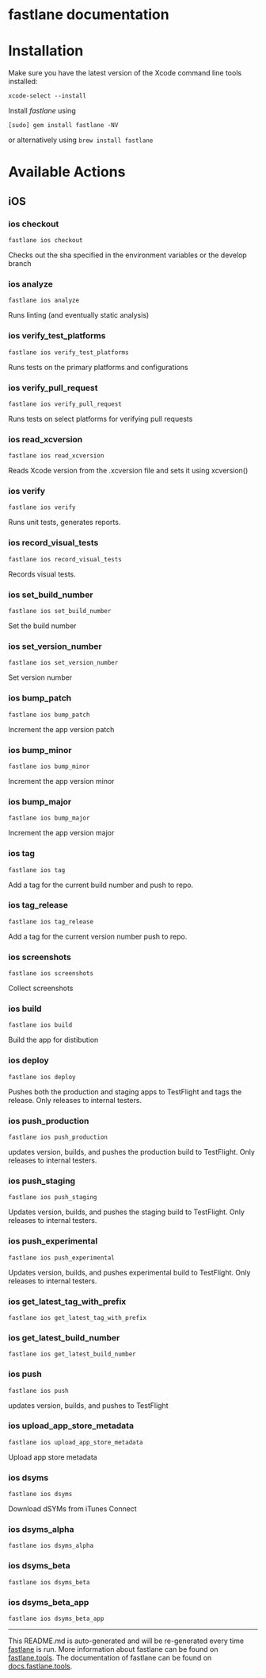 fastlane documentation
================
# Installation

Make sure you have the latest version of the Xcode command line tools installed:

```
xcode-select --install
```

Install _fastlane_ using
```
[sudo] gem install fastlane -NV
```
or alternatively using `brew install fastlane`

# Available Actions
## iOS
### ios checkout
```
fastlane ios checkout
```
Checks out the sha specified in the environment variables or the develop branch
### ios analyze
```
fastlane ios analyze
```
Runs linting (and eventually static analysis)
### ios verify_test_platforms
```
fastlane ios verify_test_platforms
```
Runs tests on the primary platforms and configurations
### ios verify_pull_request
```
fastlane ios verify_pull_request
```
Runs tests on select platforms for verifying pull requests
### ios read_xcversion
```
fastlane ios read_xcversion
```
Reads Xcode version from the .xcversion file and sets it using xcversion()
### ios verify
```
fastlane ios verify
```
Runs unit tests, generates reports.
### ios record_visual_tests
```
fastlane ios record_visual_tests
```
Records visual tests.
### ios set_build_number
```
fastlane ios set_build_number
```
Set the build number
### ios set_version_number
```
fastlane ios set_version_number
```
Set version number
### ios bump_patch
```
fastlane ios bump_patch
```
Increment the app version patch
### ios bump_minor
```
fastlane ios bump_minor
```
Increment the app version minor
### ios bump_major
```
fastlane ios bump_major
```
Increment the app version major
### ios tag
```
fastlane ios tag
```
Add a tag for the current build number and push to repo.
### ios tag_release
```
fastlane ios tag_release
```
Add a tag for the current version number push to repo.
### ios screenshots
```
fastlane ios screenshots
```
Collect screenshots
### ios build
```
fastlane ios build
```
Build the app for distibution
### ios deploy
```
fastlane ios deploy
```
Pushes both the production and staging apps to TestFlight and tags the release. Only releases to internal testers.
### ios push_production
```
fastlane ios push_production
```
updates version, builds, and pushes the production build to TestFlight. Only releases to internal testers.
### ios push_staging
```
fastlane ios push_staging
```
Updates version, builds, and pushes the staging build to TestFlight. Only releases to internal testers.
### ios push_experimental
```
fastlane ios push_experimental
```
Updates version, builds, and pushes experimental build to TestFlight. Only releases to internal testers.
### ios get_latest_tag_with_prefix
```
fastlane ios get_latest_tag_with_prefix
```

### ios get_latest_build_number
```
fastlane ios get_latest_build_number
```

### ios push
```
fastlane ios push
```
updates version, builds, and pushes to TestFlight
### ios upload_app_store_metadata
```
fastlane ios upload_app_store_metadata
```
Upload app store metadata
### ios dsyms
```
fastlane ios dsyms
```
Download dSYMs from iTunes Connect
### ios dsyms_alpha
```
fastlane ios dsyms_alpha
```

### ios dsyms_beta
```
fastlane ios dsyms_beta
```

### ios dsyms_beta_app
```
fastlane ios dsyms_beta_app
```


----

This README.md is auto-generated and will be re-generated every time [fastlane](https://fastlane.tools) is run.
More information about fastlane can be found on [fastlane.tools](https://fastlane.tools).
The documentation of fastlane can be found on [docs.fastlane.tools](https://docs.fastlane.tools).
